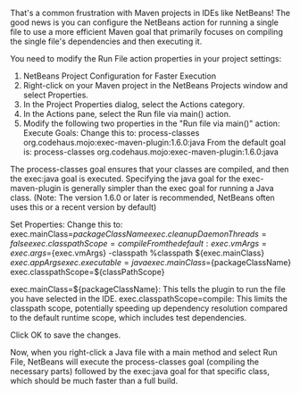 That's a common frustration with Maven projects in IDEs like NetBeans! The good news is you can configure the NetBeans action for running a single file to 
    use a more efficient Maven goal that primarily focuses on compiling the single file's dependencies and then executing it.

You need to modify the Run File action properties in your project settings:

1. NetBeans Project Configuration for Faster Execution
2. Right-click on your Maven project in the NetBeans Projects window and select Properties.
3. In the Project Properties dialog, select the Actions category.
4. In the Actions pane, select the Run file via main() action.
5. Modify the following two properties in the "Run file via main()" action:
    Execute Goals: Change this to:
        process-classes org.codehaus.mojo:exec-maven-plugin:1.6.0:java
    From the default goal is:
        process-classes org.codehaus.mojo:exec-maven-plugin:1.6.0:java
    
The process-classes goal ensures that your classes are compiled, and then the exec:java goal is executed. Specifying the java goal for the 
    exec-maven-plugin is generally simpler than the exec goal for running a Java class. (Note: The version 1.6.0 or later is recommended, 
    NetBeans often uses this or a recent version by default)

Set Properties: 
    Change this to:
        exec.mainClass=${packageClassName} exec.cleanupDaemonThreads=false exec.classpathScope=compile
    From the default:
        exec.vmArgs=
        exec.args=${exec.vmArgs} -classpath %classpath ${exec.mainClass} ${exec.appArgs}
        exec.executable=java
        exec.mainClass=${packageClassName}
        exec.classpathScope=${classPathScope}

exec.mainClass=${packageClassName}: This tells the plugin to run the file you have selected in the IDE.
exec.classpathScope=compile: This limits the classpath scope, potentially speeding up dependency resolution compared to the default runtime scope, 
        which includes test dependencies.

Click OK to save the changes.

Now, when you right-click a Java file with a main method and select Run File, NetBeans will execute the process-classes goal (compiling the necessary parts) 
    followed by the exec:java goal for that specific class, which should be much faster than a full build.
